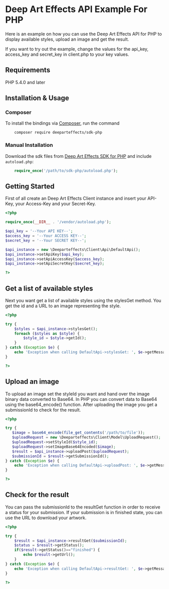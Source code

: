 # Deep Art Effects API Example For PHP
Here is an example on how you can use the Deep Art Effects API for PHP to display available styles, upload an image and get the result.

If you want to try out the example, change the values for the api_key, access_key and secret_key in client.php to your key values.

## Requirements

PHP 5.4.0 and later

## Installation & Usage
### Composer

To install the bindings via [Composer](http://getcomposer.org/), run the command

```
    composer require deeparteffects/sdk-php
```

### Manual Installation

Download the sdk files from [Deep Art Effects SDK for PHP](https://developer.deeparteffects.com/page/sdk/) and include `autoload.php`:

```php
    require_once('/path/to/sdk-php/autoload.php');
```

## Getting Started

First of all create an Deep Art Effects Client instance and insert your API-Key, your Access-Key and your Secret-Key.

```php
<?php

require_once(__DIR__ . '/vendor/autoload.php');

$api_key = '--Your API KEY--';
$access_key = '--Your ACCESS KEY--';
$secret_key = '--Your SECRET KEY--';

$api_instance = new \Deeparteffects\Client\Api\DefaultApi();
$api_instance->setApiKey($api_key);
$api_instance->setApiAccessKey($access_key);
$api_instance->setApiSecretKey($secret_key);

?>
```

## Get a list of available styles
Next you want get a list of available styles using the stylesGet method. You get the id and a URL to an image representing the style.

```php
<?php

try {
    $styles = $api_instance->stylesGet();
    foreach ($styles as $style) {
        $style_id = $style->getId();
    }
} catch (Exception $e) {
    echo 'Exception when calling DefaultApi->stylesGet: ', $e->getMessage(), PHP_EOL;
}

?>
```

## Upload an image
To upload an image set the styleId you want and hand over the image binary data converted to Base64. 
In PHP you can convert data to Base64 using the base64_encode() function. After uploading the image you get a submissionId to check for the result.

```php
<?php

try {
   $image = base64_encode(file_get_contents('/path/to/file'));
   $uploadRequest = new \Deeparteffects\Client\Model\UploadRequest();
   $uploadRequest->setStyleId($style_id);
   $uploadRequest->setImageBase64Encoded($image);
   $result = $api_instance->uploadPost($uploadRequest);
   $submissionId = $result->getSubmissionId();
} catch (Exception $e) {
    echo 'Exception when calling DefaultApi->uploadPost: ', $e->getMessage(), PHP_EOL;
}

?>
```

## Check for the result
You can pass the submissionId to the resultGet function in order to receive a status for your submission. 
If your submission is in finished state, you can use the URL to download your artwork.

```php
<?php

try {
    $result = $api_instance->resultGet($submissionId);
    $status = $result->getStatus();
    if($result->getStatus()=="finished") {
        echo $result->getUrl();
    }
} catch (Exception $e) {
    echo 'Exception when calling DefaultApi->resultGet: ', $e->getMessage(), PHP_EOL;
}

?>
```